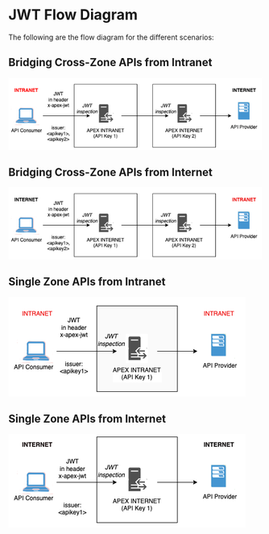 # JWT Flow Diagram

The following are the flow diagram for the different scenarios:

## Bridging Cross-Zone APIs from Intranet

![bridging-internet](./image/bridging-internet.png)

## Bridging Cross-Zone APIs from Internet

![bridging-intranet](./image/bridging-intranet.png)

## Single Zone APIs from Intranet

![flow-intranet](./image/flow-intranet.png)

## Single Zone APIs from Internet

![flow-intranet](./image/flow-internet.png)
